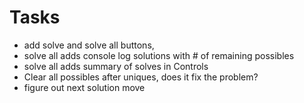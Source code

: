 # Tasks
- add solve and solve all buttons, 
- solve all adds console log solutions with # of remaining possibles
- solve all adds summary of solves in Controls
- Clear all possibles after uniques, does it fix the problem?
- figure out next solution move
